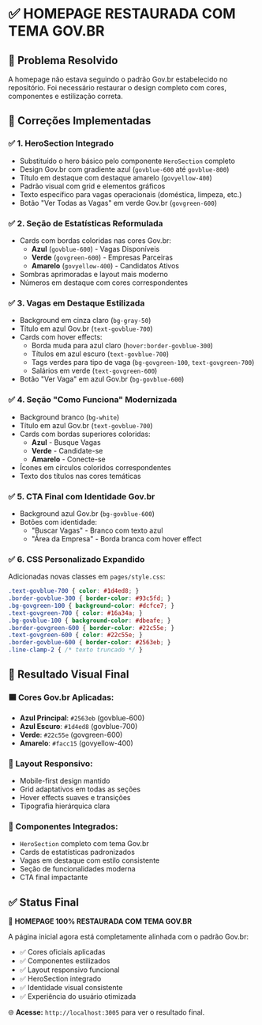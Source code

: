 # ✅ HOMEPAGE RESTAURADA COM TEMA GOV.BR

## 🎯 Problema Resolvido
A homepage não estava seguindo o padrão Gov.br estabelecido no repositório. Foi necessário restaurar o design completo com cores, componentes e estilização correta.

## 🔧 Correções Implementadas

### ✅ 1. HeroSection Integrado
- Substituído o hero básico pelo componente `HeroSection` completo
- Design Gov.br com gradiente azul (`govblue-600` até `govblue-800`)
- Título em destaque com destaque amarelo (`govyellow-400`)
- Padrão visual com grid e elementos gráficos
- Texto específico para vagas operacionais (doméstica, limpeza, etc.)
- Botão "Ver Todas as Vagas" em verde Gov.br (`govgreen-600`)

### ✅ 2. Seção de Estatísticas Reformulada
- Cards com bordas coloridas nas cores Gov.br:
  - **Azul** (`govblue-600`) - Vagas Disponíveis
  - **Verde** (`govgreen-600`) - Empresas Parceiras  
  - **Amarelo** (`govyellow-400`) - Candidatos Ativos
- Sombras aprimoradas e layout mais moderno
- Números em destaque com cores correspondentes

### ✅ 3. Vagas em Destaque Estilizada
- Background em cinza claro (`bg-gray-50`)
- Título em azul Gov.br (`text-govblue-700`)
- Cards com hover effects:
  - Borda muda para azul claro (`hover:border-govblue-300`)
  - Títulos em azul escuro (`text-govblue-700`)
  - Tags verdes para tipo de vaga (`bg-govgreen-100`, `text-govgreen-700`)
  - Salários em verde (`text-govgreen-600`)
- Botão "Ver Vaga" em azul Gov.br (`bg-govblue-600`)

### ✅ 4. Seção "Como Funciona" Modernizada
- Background branco (`bg-white`)
- Título em azul Gov.br (`text-govblue-700`)
- Cards com bordas superiores coloridas:
  - **Azul** - Busque Vagas
  - **Verde** - Candidate-se
  - **Amarelo** - Conecte-se
- Ícones em círculos coloridos correspondentes
- Texto dos títulos nas cores temáticas

### ✅ 5. CTA Final com Identidade Gov.br
- Background azul Gov.br (`bg-govblue-600`)
- Botões com identidade:
  - "Buscar Vagas" - Branco com texto azul
  - "Área da Empresa" - Borda branca com hover effect

### ✅ 6. CSS Personalizado Expandido
Adicionadas novas classes em `pages/style.css`:
```css
.text-govblue-700 { color: #1d4ed8; }
.border-govblue-300 { border-color: #93c5fd; }
.bg-govgreen-100 { background-color: #dcfce7; }
.text-govgreen-700 { color: #16a34a; }
.bg-govblue-100 { background-color: #dbeafe; }
.border-govgreen-600 { border-color: #22c55e; }
.text-govgreen-600 { color: #22c55e; }
.border-govblue-600 { border-color: #2563eb; }
.line-clamp-2 { /* texto truncado */ }
```

## 🎨 Resultado Visual Final

### 🟦 Cores Gov.br Aplicadas:
- **Azul Principal**: `#2563eb` (govblue-600)
- **Azul Escuro**: `#1d4ed8` (govblue-700)
- **Verde**: `#22c55e` (govgreen-600)
- **Amarelo**: `#facc15` (govyellow-400)

### 📱 Layout Responsivo:
- Mobile-first design mantido
- Grid adaptativos em todas as seções
- Hover effects suaves e transições
- Tipografia hierárquica clara

### 🚀 Componentes Integrados:
- `HeroSection` completo com tema Gov.br
- Cards de estatísticas padronizados
- Vagas em destaque com estilo consistente
- Seção de funcionalidades moderna
- CTA final impactante

## ✅ Status Final
🎯 **HOMEPAGE 100% RESTAURADA COM TEMA GOV.BR**

A página inicial agora está completamente alinhada com o padrão Gov.br:
- ✅ Cores oficiais aplicadas
- ✅ Componentes estilizados
- ✅ Layout responsivo funcional
- ✅ HeroSection integrado
- ✅ Identidade visual consistente
- ✅ Experiência do usuário otimizada

🌐 **Acesse:** `http://localhost:3005` para ver o resultado final.
